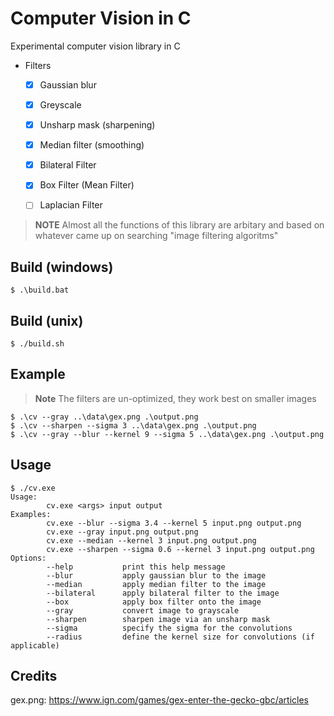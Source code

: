 # Computer Vision in C

Experimental computer vision library in C

- Filters
  - [x] Gaussian blur
  - [x] Greyscale
  - [x] Unsharp mask (sharpening)
  - [x] Median filter (smoothing)
  - [x] Bilateral Filter
  - [x] Box Filter (Mean Filter)
  - [ ] Laplacian Filter


> **NOTE**
> Almost all the functions of this library are arbitary and based on whatever came up on searching "image filtering algoritms"


## Build (windows)

```console
$ .\build.bat
```

## Build (unix)

```console
$ ./build.sh
```

## Example

> **Note**
> The filters are un-optimized, they work best on smaller images

```console
$ .\cv --gray ..\data\gex.png .\output.png
$ .\cv --sharpen --sigma 3 ..\data\gex.png .\output.png
$ .\cv --gray --blur --kernel 9 --sigma 5 ..\data\gex.png .\output.png
```

## Usage

```console
$ ./cv.exe
Usage:
        cv.exe <args> input output
Examples:
        cv.exe --blur --sigma 3.4 --kernel 5 input.png output.png
        cv.exe --gray input.png output.png
        cv.exe --median --kernel 3 input.png output.png
        cv.exe --sharpen --sigma 0.6 --kernel 3 input.png output.png
Options:
        --help           print this help message
        --blur           apply gaussian blur to the image
        --median         apply median filter to the image
        --bilateral      apply bilateral filter to the image
        --box            apply box filter onto the image
        --gray           convert image to grayscale
        --sharpen        sharpen image via an unsharp mask
        --sigma          specify the sigma for the convolutions
        --radius         define the kernel size for convolutions (if applicable)
```

## Credits

gex.png: https://www.ign.com/games/gex-enter-the-gecko-gbc/articles

